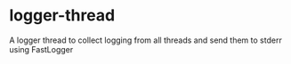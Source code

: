 # logger-thread
A logger thread to collect logging from all threads and send them to stderr using FastLogger
